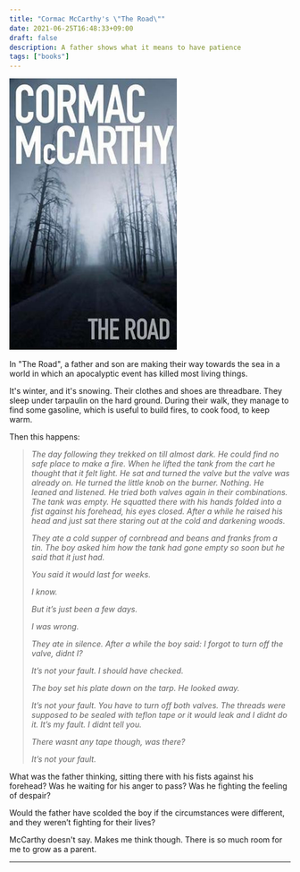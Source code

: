 ```yaml
---
title: "Cormac McCarthy's \"The Road\""
date: 2021-06-25T16:48:33+09:00
draft: false
description: A father shows what it means to have patience	
tags: ["books"]
---
```

![The Road](the-road-cormac-mccarthy1-1224859981.jpg)

In "The Road", a father and son are making their way towards the sea in a world in which an apocalyptic event has killed most living things. 

It's winter, and it's snowing. Their clothes and shoes are threadbare. They sleep under tarpaulin on the hard ground. During their walk, they manage to find some gasoline, which is useful to build fires, to cook food, to keep warm.

Then this happens:

> *The day following they trekked on till almost dark. He could find no safe place to make a fire. When he lifted the tank from the cart he thought that it felt light. He sat and turned the valve but the valve was already on. He turned the little knob on the burner. Nothing. He leaned and listened. He tried both valves again in their combinations. The tank was empty. He squatted there with his hands folded into a fist against his forehead, his eyes closed. After a while he raised his head and just sat there staring out at the cold and darkening woods.*
> 
> *They ate a cold supper of cornbread and beans and franks from a tin. The boy asked him how the tank had gone empty so soon but he said that it just had.*
> 
> *You said it would last for weeks.*
> 
> *I know.*
> 
> _But it’s just been a few days._
> 
> *I was wrong.*
> 
> *They ate in silence. After a while the boy said: I forgot to turn off the valve, didnt I?*
> 
> *It’s not your fault. I should have checked.*
> 
> *The boy set his plate down on the tarp. He looked away.*
> 
> *It’s not your fault. You have to turn off both valves. The threads were supposed to be sealed with teflon tape or it would leak and I didnt do it. It’s my fault. I didnt tell you.*
> 
> *There wasnt any tape though, was there?*
> 
> *It’s not your fault.*

What was the father thinking, sitting there with his fists against his forehead? Was he waiting for his anger to pass? Was he fighting the feeling of despair? 

Would the father have scolded the boy if the circumstances were different, and they weren’t fighting for their lives? 

McCarthy doesn't say. Makes me think though. There is so much room for me to grow as a parent.

---
